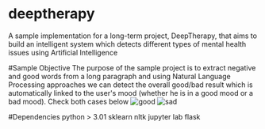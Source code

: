 # deeptherapy
A sample implementation for a long-term project, DeepTherapy, that aims to build an intelligent system which detects different types of mental health issues using Artificial Intelligence

#Sample Objective
The purpose of the sample project is to extract negative and good words from a long paragraph and using Natural Language Processing approaches we can detect the overall good/bad result which is automatically linked to the user's mood (whether he is in a good mood or a bad mood).
Check both cases below
![good](https://user-images.githubusercontent.com/47258547/156894343-6f9ae8c7-e28b-4c98-a55e-c0566f740391.png)
![sad](https://user-images.githubusercontent.com/47258547/156894344-fae0b2b8-c8e6-4341-a3ac-a1279b83d2dd.png)

#Dependencies
python > 3.01
sklearn
nltk
jupyter lab
flask

